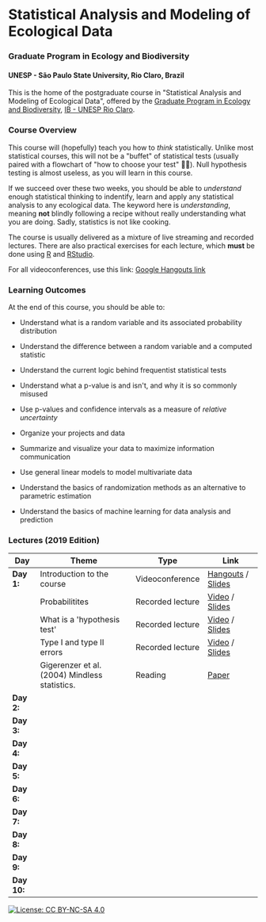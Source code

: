 # Statistical Analysis and Modeling of Ecological Data
### Graduate Program in Ecology and Biodiversity
#### UNESP - São Paulo State University, Rio Claro, Brazil

This is the home of the postgraduate course in "Statistical Analysis and Modeling of Ecological Data", offered by the [Graduate Program in Ecology and Biodiversity](http://ib.rc.unesp.br/#!/departamentos/ecologia/pos-graduacao-em-ecologia-e-biodiversidade/),
[IB - UNESP Rio Claro](http://ib.rc.unesp.br/). 

### Course Overview

This course will (hopefully) teach you how to *think* statistically. Unlike most statistical courses, this will not be a "buffet" of statistical tests (usually paired with a flowchart of "how to choose your test" :man_facepalming:). Null hypothesis testing is almost useless, as you will learn in this course.

If we succeed over these two weeks, you should be able to *understand* enough statistical thinking to indentify, learn and apply any statistical analysis to any ecological data. The keyword here is *understanding*, meaning **not** blindly following a recipe without really understanding what you are doing. Sadly, statistics is not like cooking.

The course is usually delivered as a mixture of live streaming and recorded lectures. There are also practical exercises for each lecture, which **must** be done using [R](https://www.r-project.org/) and [RStudio](https://www.rstudio.com/).

For all videoconferences, use this link:
[Google Hangouts link](https://meet.google.com/dss-wnog-vsa?hs=122)

### Learning Outcomes

At the end of this course, you should be able to:

- Understand what is a random variable and its associated probability distribution

- Understand the difference between a random variable and a computed statistic

- Understand the current logic behind frequentist statistical tests

- Understand what a p-value is and isn't, and why it is so commonly misused

- Use p-values and confidence intervals as a measure of *relative uncertainty*

- Organize your projects and data

- Summarize and visualize your data to maximize information communication

- Use general linear models to model multivariate data

- Understand the basics of randomization methods as an alternative to parametric estimation

- Understand the basics of machine learning for data analysis and prediction


### Lectures (2019 Edition)

|   Day     |    Theme                       | Type            | Link                      |
|-----------|--------------------------------|-----------------|---------------------------|  
|**Day 1:** |   Introduction to the course   | Videoconference | [Hangouts](https://meet.google.com/dss-wnog-vsa?hs=122) / [Slides](https://thiagosfsilva.github.io/ecostats/lecture_1/Lecture_1_intro.html) |
|           | Probabilitites                 | Recorded lecture| [Video](https://youtu.be/qAk7W8Lbu7o) / [Slides](https://thiagosfsilva.github.io/ecostats/Lecture_2/Lecture_2_probabilities.html)    |
|           | What is a 'hypothesis test'   | Recorded lecture| [Video]() / [Slides]()    |
|           | Type I and type II errors      | Recorded lecture| [Video]() / [Slides]()    |
|           | Gigerenzer et al. (2004) Mindless statistics. | Reading         | [Paper](https://thiagosfsilva.github.io/ecostats/readings/lecture_1/GG_Mindless_2004,pdf)  |
|**Day 2:**| | | |
|**Day 3:**| | | |
|**Day 4:**| | | |
|**Day 5:**| | | |
|**Day 6:**| | | |
|**Day 7:**| | | |
|**Day 8:**| | | |
|**Day 9:**| | | |
|**Day 10:**| | | |



[![License: CC BY-NC-SA 4.0](https://img.shields.io/badge/License-CC%20BY--NC--SA%204.0-lightgrey.svg)](https://creativecommons.org/licenses/by-nc-sa/4.0/)
